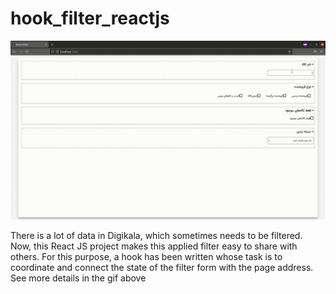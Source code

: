 # hook_filter_reactjs

![grab-landing-page](https://github.com/mostafashekari/hook_filter_reactjs/blob/main/u.gif)

There is a lot of data in Digikala, which sometimes needs to be filtered. Now, this React JS project makes this applied filter easy to share with others. For this purpose, a hook has been written whose task is to coordinate and connect the state of the filter form with the page address. See more details in the gif above
